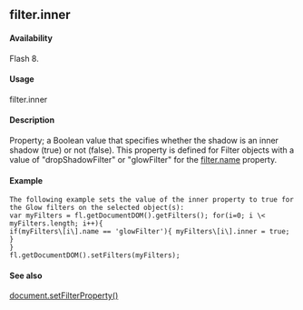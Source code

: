 ## filter.inner

#### Availability

Flash 8.

#### Usage

filter.inner

#### Description

Property; a Boolean value that specifies whether the shadow is an inner shadow (true) or not (false). This property is defined for Filter objects with a value of "dropShadowFilter" or "glowFilter" for the [filter.name](#_bookmark440) property.

#### Example

```
The following example sets the value of the inner property to true for the Glow filters on the selected object(s):
var myFilters = fl.getDocumentDOM().getFilters(); for(i=0; i \< myFilters.length; i++){
if(myFilters\[i\].name == 'glowFilter'){ myFilters\[i\].inner = true;
}
}
fl.getDocumentDOM().setFilters(myFilters);

```
#### See also

[document.setFilterProperty()](#_bookmark289)
